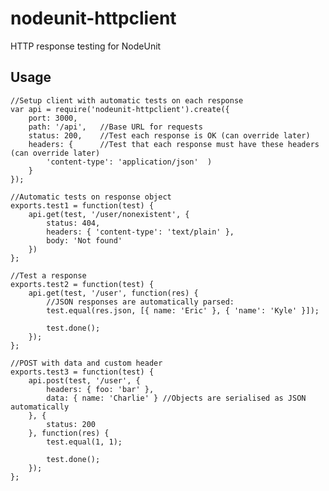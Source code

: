 nodeunit-httpclient
===================

HTTP response testing for NodeUnit

Usage
-----

    //Setup client with automatic tests on each response
    var api = require('nodeunit-httpclient').create({
        port: 3000,
        path: '/api',   //Base URL for requests
        status: 200,    //Test each response is OK (can override later)
        headers: {      //Test that each response must have these headers (can override later)
            'content-type': 'application/json'  )
        }
    });
    
    //Automatic tests on response object
    exports.test1 = function(test) {
        api.get(test, '/user/nonexistent', {
            status: 404,
            headers: { 'content-type': 'text/plain' },
            body: 'Not found'
        })
    };

    //Test a response
    exports.test2 = function(test) {
        api.get(test, '/user', function(res) {
            //JSON responses are automatically parsed:
            test.equal(res.json, [{ name: 'Eric' }, { 'name': 'Kyle' }]);

            test.done();
        });
    };
    
    //POST with data and custom header
    exports.test3 = function(test) {
        api.post(test, '/user', {
            headers: { foo: 'bar' },
            data: { name: 'Charlie' } //Objects are serialised as JSON automatically
        }, {
            status: 200
        }, function(res) {
            test.equal(1, 1);
            
            test.done();
        });
    };
    